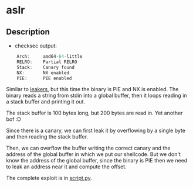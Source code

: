 # aslr

## Description

- checksec output:

```c
    Arch:     amd64-64-little
    RELRO:    Partial RELRO
    Stack:    Canary found
    NX:       NX enabled
    PIE:      PIE enabled
```

Similar to [leakers](../leakers/README.md), but this time the binary is PIE and NX is enabled.
The binary reads a string from stdin into a global buffer, then it loops reading in a stack buffer and printing it out.

The stack buffer is 100 bytes long, but 200 bytes are read in. Yet another bof :D

Since there is a canary, we can first leak it by overflowing by a single byte and then reading the stack buffer.

Then, we can overflow the buffer writing the correct canary and the address of the global buffer in which we put our shellcode. But we don't know the address of the global buffer, since the binary is PIE then we need to leak an address near it and compute the offset.

The complete exploit is in [script.py](script.py).
